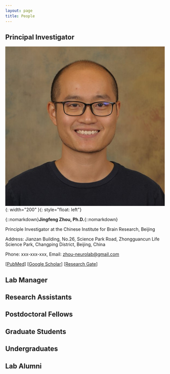 ```yaml
---
layout: page
title: People
---
```

## Principal Investigator



![jingfeng](/assets/jingfeng_head_shot.jpg){: width="200" }{: style="float: left"}

{::nomarkdown}**Jingfeng Zhou, Ph.D.**{::nomarkdown}  

Principle Investigator at the Chinese Institute for Brain Research, Beijing

Address: Jianzan Building, No.26, Science Park Road, Zhongguancun Life Science Park, Changping District, Beijing, China

Phone: xxx-xxx-xxx, Email: zhou-neurolab@gmail.com

[[PubMed](https://www.ncbi.nlm.nih.gov/myncbi/1-AMNoyoc62Qs/bibliography/public/?sortby=pubDate&sdirection=descending)] [[Google Scholar](https://scholar.google.com/citations?user=ZQD-fmcAAAAJ)] [[Research Gate](https://www.researchgate.net/profile/Jingfeng-Zhou)]

## Lab Manager

## Research Assistants

## Postdoctoral Fellows

## Graduate Students

## Undergraduates

## Lab Alumni
